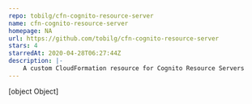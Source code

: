 ```yaml
---
repo: tobilg/cfn-cognito-resource-server
name: cfn-cognito-resource-server
homepage: NA
url: https://github.com/tobilg/cfn-cognito-resource-server
stars: 4
starredAt: 2020-04-28T06:27:44Z
description: |-
    A custom CloudFormation resource for Cognito Resource Servers
---
```


[object Object]
